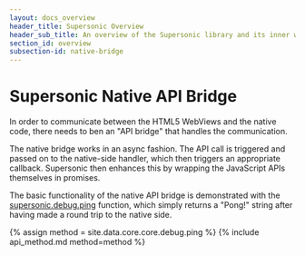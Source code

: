 ```yaml
---
layout: docs_overview
header_title: Supersonic Overview
header_sub_title: An overview of the Supersonic library and its inner workings.
section_id: overview
subsection-id: native-bridge
---
```


# Supersonic Native API Bridge

In order to communicate between the HTML5 WebViews and the native code, there needs to ben an "API bridge" that handles the communication.

The native bridge works in an async fashion. The API call is triggered and passed on to the native-side handler, which then triggers an appropriate callback. Supersonic then enhances this by wrapping the JavaScript APIs themselves in promises.

The basic functionality of the native API bridge is demonstrated with the [supersonic.debug.ping](#ping) function, which simply returns a "Pong!" string after having made a round trip to the native side.

<section class="docs-section" id="ping">
{% assign method = site.data.core.core.debug.ping %}
{% include api_method.md method=method %}
</section>
